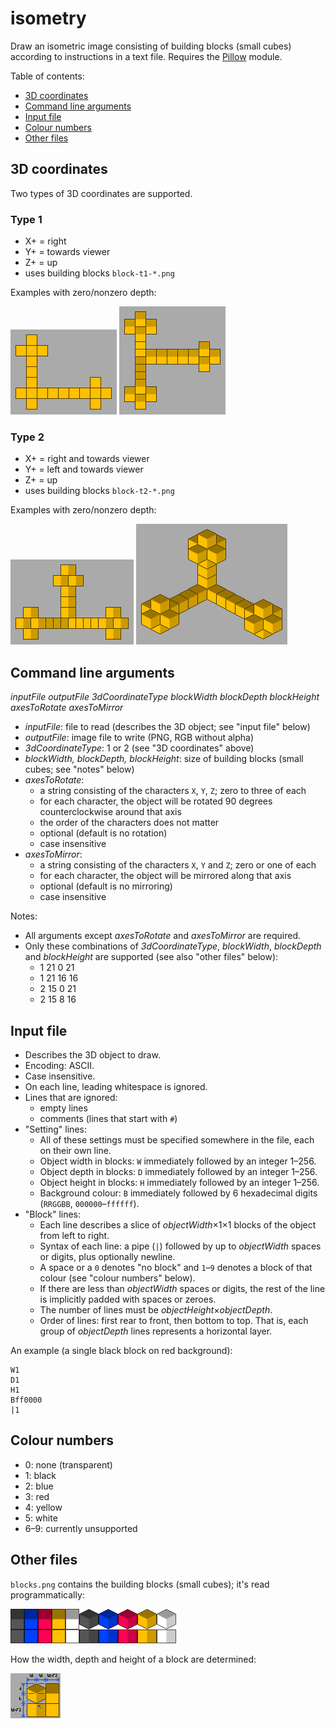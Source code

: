 # isometry
Draw an isometric image consisting of building blocks (small cubes) according to instructions in a text file.
Requires the [Pillow](https://python-pillow.org) module.

Table of contents:
* [3D coordinates](#3d-coordinates)
* [Command line arguments](#command-line-arguments)
* [Input file](#input-file)
* [Colour numbers](#colour-numbers)
* [Other files](#other-files)

## 3D coordinates
Two types of 3D coordinates are supported.

### Type 1
* X+ = right
* Y+ = towards viewer
* Z+ = up
* uses building blocks `block-t1-*.png`

Examples with zero/nonzero depth:

![an example of "type 1" projection with zero depth](example-t1a.png)
![an example of "type 1" projection with nonzero depth](example-t1b.png)

### Type 2
* X+ = right and towards viewer
* Y+ = left and towards viewer
* Z+ = up
* uses building blocks `block-t2-*.png`

Examples with zero/nonzero depth:

![an example of "type 2" projection with zero depth](example-t2a.png)
![an example of "type 2" projection with nonzero depth](example-t2b.png)

## Command line arguments
*inputFile outputFile 3dCoordinateType blockWidth blockDepth blockHeight axesToRotate axesToMirror*
* *inputFile*: file to read (describes the 3D object; see "input file" below)
* *outputFile*: image file to write (PNG, RGB without alpha)
* *3dCoordinateType*: 1 or 2 (see "3D coordinates" above)
* *blockWidth, blockDepth, blockHeight*: size of building blocks (small cubes; see "notes" below)
* *axesToRotate*:
  * a string consisting of the characters `X`, `Y`, `Z`; zero to three of each
  * for each character, the object will be rotated 90 degrees counterclockwise around that axis
  * the order of the characters does not matter
  * optional (default is no rotation)
  * case insensitive
* *axesToMirror*:
  * a string consisting of the characters `X`, `Y` and `Z`; zero or one of each
  * for each character, the object will be mirrored along that axis
  * optional (default is no mirroring)
  * case insensitive

Notes:
* All arguments except *axesToRotate* and *axesToMirror* are required.
* Only these combinations of *3dCoordinateType*, *blockWidth*, *blockDepth* and *blockHeight* are supported (see also "other files" below):
  * 1 21 0 21
  * 1 21 16 16
  * 2 15 0 21
  * 2 15 8 16

## Input file
* Describes the 3D object to draw.
* Encoding: ASCII.
* Case insensitive.
* On each line, leading whitespace is ignored.
* Lines that are ignored:
  * empty lines
  * comments (lines that start with `#`)
* "Setting" lines:
  * All of these settings must be specified somewhere in the file, each on their own line.
  * Object width in blocks: `W` immediately followed by an integer 1&ndash;256.
  * Object depth in blocks: `D` immediately followed by an integer 1&ndash;256.
  * Object height in blocks: `H` immediately followed by an integer 1&ndash;256.
  * Background colour: `B` immediately followed by 6 hexadecimal digits (`RRGGBB`, `000000`&ndash;`ffffff`).
* "Block" lines:
  * Each line describes a slice of *objectWidth*&times;1&times;1 blocks of the object from left to right.
  * Syntax of each line: a pipe (`|`) followed by up to *objectWidth* spaces or digits, plus optionally newline.
  * A space or a `0` denotes "no block" and `1`&ndash;`9` denotes a block of that colour (see "colour numbers" below).
  * If there are less than *objectWidth* spaces or digits, the rest of the line is implicitly padded with spaces or zeroes.
  * The number of lines must be *objectHeight*&times;*objectDepth*.
  * Order of lines: first rear to front, then bottom to top. That is, each group of *objectDepth* lines represents a horizontal layer.

An example (a single black block on red background):
```
W1
D1
H1
Bff0000
|1
```

## Colour numbers
* 0: none (transparent)
* 1: black
* 2: blue
* 3: red
* 4: yellow
* 5: white
* 6&ndash;9: currently unsupported

## Other files
`blocks.png` contains the building blocks (small cubes); it's read programmatically:

![the building blocks](blocks.png)

How the width, depth and height of a block are determined:

![four blocks: type 1 and 2 with zero and nonzero depth](block-dimensions.png)
